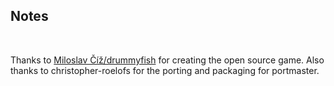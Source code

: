 ## Notes
<br/>

Thanks to [Miloslav Číž/drummyfish](https://drummyfish.itch.io/anarch) for creating the open source game.  Also thanks to christopher-roelofs for the porting and packaging for portmaster.
<br/>

